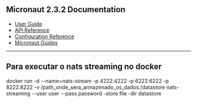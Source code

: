## Micronaut 2.3.2 Documentation

- [User Guide](https://docs.micronaut.io/2.3.2/guide/index.html)
- [API Reference](https://docs.micronaut.io/2.3.2/api/index.html)
- [Configuration Reference](https://docs.micronaut.io/2.3.2/guide/configurationreference.html)
- [Micronaut Guides](https://guides.micronaut.io/index.html)
---

## Para executar o nats streaming no docker

docker run -d --name=nats-stream -p 4222:4222 -p 6222:6222 -p 8222:8222 -v /path_onde_sera_armazenado_os_dados:/datastore nats-streaming --user user --pass password -store file -dir datastore